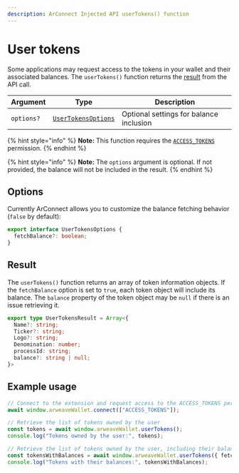```yaml
---
description: ArConnect Injected API userTokens() function
---
```


# User tokens

Some applications may request access to the tokens in your wallet and their associated balances. The `userTokens()` function returns the [result](user-tokens.md#result) from the API call.

| Argument   | Type                                          | Description                             |
| ---------- | --------------------------------------------- | --------------------------------------- |
| `options?` | [`UserTokensOptions`](user-tokens.md#options) | Optional settings for balance inclusion |

{% hint style="info" %}
**Note:** This function requires the [`ACCESS_TOKENS`](connect.md#permissions) permission.
{% endhint %}

{% hint style="info" %}
**Note:** The `options` argument is optional. If not provided, the balance will not be included in the result.
{% endhint %}

## Options

Currently ArConnect allows you to customize the balance fetching behavior (`false` by default):

```typescript
export interface UserTokensOptions {
  fetchBalance?: boolean;
}
```

## Result

The `userTokens()` function returns an array of token information objects. If the `fetchBalance` option is set to `true`, each token object will include its balance. The `balance` property of the token object may be `null` if there is an issue retrieving it.

```typescript
export type UserTokensResult = Array<{
  Name?: string;
  Ticker?: string;
  Logo?: string;
  Denomination: number;
  processId: string;
  balance?: string | null;
}>
```

## Example usage

```ts
// Connect to the extension and request access to the ACCESS_TOKENS permission
await window.arweaveWallet.connect(["ACCESS_TOKENS"]);

// Retrieve the list of tokens owned by the user
const tokens = await window.arweaveWallet.userTokens();
console.log("Tokens owned by the user:", tokens);

// Retrieve the list of tokens owned by the user, including their balances
const tokensWithBalances = await window.arweaveWallet.userTokens({ fetchBalance: true });
console.log("Tokens with their balances:", tokensWithBalances);
```
